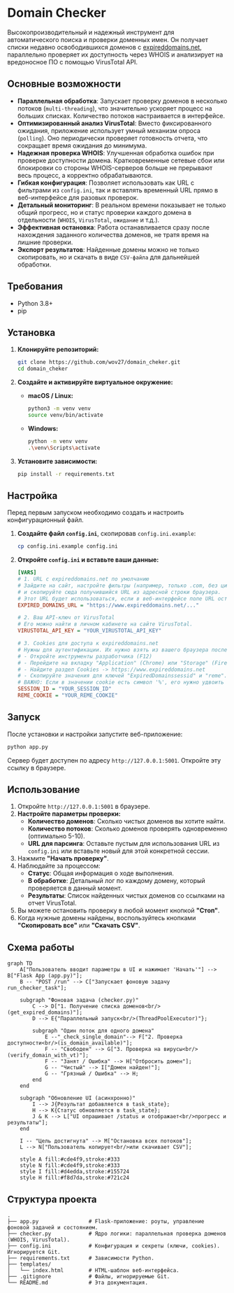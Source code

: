 # Domain Checker

Высокопроизводительный и надежный инструмент для автоматического поиска и проверки доменных имен. Он получает списки недавно освободившихся доменов с [expireddomains.net](https://www.expireddomains.net/), параллельно проверяет их доступность через WHOIS и анализирует на вредоносное ПО с помощью VirusTotal API.

## Основные возможности

- **Параллельная обработка**: Запускает проверку доменов в несколько потоков (`multi-threading`), что значительно ускоряет процесс на больших списках. Количество потоков настраивается в интерфейсе.
- **Оптимизированный анализ VirusTotal**: Вместо фиксированного ожидания, приложение использует умный механизм опроса (`polling`). Оно периодически проверяет готовность отчета, что сокращает время ожидания до минимума.
- **Надежная проверка WHOIS**: Улучшенная обработка ошибок при проверке доступности домена. Кратковременные сетевые сбои или блокировки со стороны WHOIS-серверов больше не прерывают весь процесс, а корректно обрабатываются.
- **Гибкая конфигурация**: Позволяет использовать как URL с фильтрами из `config.ini`, так и вставлять временный URL прямо в веб-интерфейсе для разовых проверок.
- **Детальный мониторинг**: В реальном времени показывает не только общий прогресс, но и статус проверки каждого домена в отдельности (`WHOIS`, `VirusTotal`, `ожидание` и т.д.).
- **Эффективная остановка**: Работа останавливается сразу после нахождения заданного количества доменов, не тратя время на лишние проверки.
- **Экспорт результатов**: Найденные домены можно не только скопировать, но и скачать в виде `CSV-файла` для дальнейшей обработки.

## Требования

- Python 3.8+
- pip

## Установка

1.  **Клонируйте репозиторий:**
    ```bash
    git clone https://github.com/wov27/domain_cheker.git
    cd domain_cheker
    ```

2.  **Создайте и активируйте виртуальное окружение:**
    -   **macOS / Linux:**
        ```bash
        python3 -m venv venv
        source venv/bin/activate
        ```
    -   **Windows:**
        ```bash
        python -m venv venv
        .\venv\Scripts\activate
        ```

3.  **Установите зависимости:**
    ```bash
    pip install -r requirements.txt
    ```

## Настройка

Перед первым запуском необходимо создать и настроить конфигурационный файл.

1.  **Создайте файл `config.ini`**, скопировав `config.ini.example`:
    ```bash
    cp config.ini.example config.ini
    ```

2.  **Откройте `config.ini` и вставьте ваши данные:**

    ```ini
    [VARS]
    # 1. URL с expireddomains.net по умолчанию
    # Зайдите на сайт, настройте фильтры (например, только .com, без цифр и дефисов)
    # и скопируйте сюда получившийся URL из адресной строки браузера.
    # Этот URL будет использоваться, если в веб-интерфейсе поле URL останется пустым.
    EXPIRED_DOMAINS_URL = "https://www.expireddomains.net/..."

    # 2. Ваш API-ключ от VirusTotal
    # Его можно найти в личном кабинете на сайте VirusTotal.
    VIRUSTOTAL_API_KEY = "YOUR_VIRUSTOTAL_API_KEY"

    # 3. Cookies для доступа к expireddomains.net
    # Нужны для аутентификации. Их нужно взять из вашего браузера после логина на сайте.
    # - Откройте инструменты разработчика (F12)
    # - Перейдите на вкладку "Application" (Chrome) или "Storage" (Firefox)
    # - Найдите раздел Cookies -> https://www.expireddomains.net
    # - Скопируйте значения для ключей "ExpiredDomainssessid" и "reme".
    # ВАЖНО: Если в значении cookie есть символ '%', его нужно удвоить (%%).
    SESSION_ID = "YOUR_SESSION_ID"
    REME_COOKIE = "YOUR_REME_COOKIE"
    ```

## Запуск

После установки и настройки запустите веб-приложение:

```bash
python app.py
```

Сервер будет доступен по адресу `http://127.0.0.1:5001`. Откройте эту ссылку в браузере.

## Использование

1.  Откройте `http://127.0.0.1:5001` в браузере.
2.  **Настройте параметры проверки:**
    - **Количество доменов**: Сколько чистых доменов вы хотите найти.
    - **Количество потоков**: Сколько доменов проверять одновременно (оптимально 5-10).
    - **URL для парсинга**: Оставьте пустым для использования URL из `config.ini` или вставьте новый для этой конкретной сессии.
3.  Нажмите **"Начать проверку"**.
4.  Наблюдайте за процессом:
    - **Статус**: Общая информация о ходе выполнения.
    - **В обработке**: Детальный лог по каждому домену, который проверяется в данный момент.
    - **Результаты**: Список найденных чистых доменов со ссылками на отчет VirusTotal.
5.  Вы можете остановить проверку в любой момент кнопкой **"Стоп"**.
6.  Когда нужные домены найдены, воспользуйтесь кнопками **"Скопировать все"** или **"Скачать CSV"**.

## Схема работы

```mermaid
graph TD
    A["Пользователь вводит параметры в UI и нажимает 'Начать'"] --> B["Flask App (app.py)"];
    B -- "POST /run" --> C["Запускает фоновую задачу run_checker_task"];
    
    subgraph "Фоновая задача (checker.py)"
        C --> D["1. Получение списка доменов<br/>(get_expired_domains)"];
        D --> E{"Параллельный запуск<br/>(ThreadPoolExecutor)"};
        
        subgraph "Один поток для одного домена"
            E --"_check_single_domain"--> F["2. Проверка доступности<br/>(is_domain_available)"];
            F -- "Свободен" --> G["3. Проверка на вирусы<br/>(verify_domain_with_vt)"];
            F -- "Занят / Ошибка" --> H["Отбросить домен"];
            G -- "Чистый" --> I["Домен найден!"];
            G -- "Грязный / Ошибка" --> H;
        end
    end

    subgraph "Обновление UI (асинхронно)"
        I --> J{Результат добавляется в task_state};
        H --> K{Статус обновляется в task_state};
        J & K --> L["UI опрашивает /status и отображает<br/>прогресс и результаты"];
    end

    I -- "Цель достигнута" --> M["Остановка всех потоков"];
    L --> N["Пользователь копирует<br/>или скачивает CSV"];

    style A fill:#cde4f9,stroke:#333
    style N fill:#cde4f9,stroke:#333
    style I fill:#d4edda,stroke:#155724
    style H fill:#f8d7da,stroke:#721c24
```

## Структура проекта

```
.
├── app.py                # Flask-приложение: роуты, управление фоновой задачей и состоянием.
├── checker.py            # Ядро логики: параллельная проверка доменов (WHOIS, VirusTotal).
├── config.ini            # Конфигурация и секреты (ключи, cookies). Игнорируется Git.
├── requirements.txt      # Зависимости Python.
├── templates/
│   └── index.html        # HTML-шаблон веб-интерфейса.
├── .gitignore            # Файлы, игнорируемые Git.
└── README.md             # Эта документация.
``` 